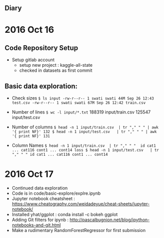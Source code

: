 Diary
-----

# 2016 Oct 16

## Code Repository Setup
- Setup gitlab account
    - setup new project : kaggle-all-state
    - checked in datasets as first commit

## Basic data exploration:

- Check sizes
    `
    $ ls input
    -rw-r--r-- 1 swati swati 44M Sep 26 12:43 test.csv
    -rw-r--r-- 1 swati swati 67M Sep 26 12:42 train.csv
    `

- Number of lines
`$ wc -l input/*.txt`
188319 input/train.csv
125547 input/test.csv


- Number of columns
`
$ head -n 1 input/train.csv  | tr "," " " | awk '{ print NF}'
132
$ head -n 1 input/test.csv   | tr "," " " | awk '{ print NF}'
131
`


- Column Names
`
$ head -n 1 input/train.csv  | tr "," " " 
id cat1 ... cat116 cont1 ... cont14 loss
$ head -n 1 input/test.csv   | tr "," " "
id cat1 ... cat116 cont1 ... cont14
`

# 2016 Oct 17

- Continued data exploration
- Code is in code/basic-explore/explre.ipynb
- Jupyter notebook cheatsheet : https://www.cheatography.com/weidadeyue/cheat-sheets/jupyter-notebook/
- Installed yhat/ggplot : conda install -c bokeh ggplot
- Adding Git filters for ipynb : http://pascalbugnion.net/blog/ipython-notebooks-and-git.html
- Make a rudimentary RandomForestRegressor for first submission


